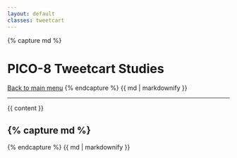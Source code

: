 ```yaml
---
layout: default
classes: tweetcart
---
```

{% capture md %}
# PICO-8 Tweetcart Studies

[Back to main menu](./)
{% endcapture %}
{{ md | markdownify }}
<hr class="tweetcart-start">

{{ content }}

{% capture md %}
-----
{% endcapture %}
{{ md | markdownify }}


